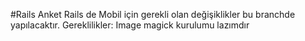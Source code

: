 
#Rails Anket
Rails de Mobil için gerekli olan değişiklikler bu branchde yapılacaktır.
Gereklilikler:
Image magick kurulumu lazımdır
